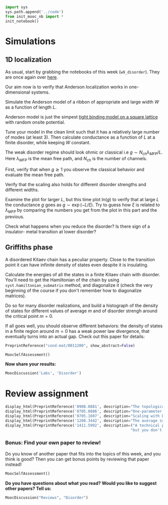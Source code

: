 ```python
import sys
sys.path.append('../code')
from init_mooc_nb import *
init_notebook()
```

# Simulations

## 1D localization

As usual, start by grabbing the notebooks of this week (`w9_disorder`). They are once again over [here](http://tiny.cc/topocm_smc).

Our aim now is to verify that Anderson localization works in one-dimensional systems.

Simulate the Anderson model of a ribbon of appropriate and large width $W$  as a function of length $L$.

Anderson model is just the simpest [tight binding model on a square lattice](http://kwant-project.org/doc/1.0/tutorial/tutorial1) with random onsite potential.

Tune your model in the clean limit such that it has a relatively large number of modes (at least 3). Then calculate conductance as a function of $L$ at a finite disorder, while keeping $W$ constant.

The weak disorder regime should look ohmic or classical i.e $g \sim N_{ch}\lambda_{MFP}/L$. Here $\lambda_{MFP}$ is the mean free path, and $N_{ch}$ is the number of channels. 

First, verify that when $g \gtrsim 1$ you observe the classical behavior and evaluate the mean free path.

Verify that the scaling also holds for different disorder strengths and different widths.

Examine the plot for larger $L$, but this time plot $\textrm{ln}(g)$ to verify that at large $L$ the conductance $g$ goes as $g \sim \exp(-L/\xi)$. Try to guess how $\xi$ is related to $\lambda_{MFP}$ by comparing the numbers you get from the plot in this part and the previous.

Check what happens when you reduce the disorder? Is there sign of a insulator- metal transition at lower disorder?

## Griffiths phase

A disordered Kitaev chain has a peculiar property. Close to the transition point it can have infinite density of states even despite it is insulating.

Calculate the energies of all the states in a finite Kitaev chain with disorder. You'll need to get the Hamiltonian of the chain by using `syst.hamiltonian_submatrix` method, and diagonalize it (check the very beginning of the course if you don't remember how to diagonalize matrices).

Do so for many disorder realizations, and build a histograph of the density of states for different values of average $m$ and of disorder strengh around the critical point $m=0$.

If all goes well, you should observe different behaviors: the density of states in a finite region around $m=0$ has a weak power law divergence, that eventually turns into an actual gap. Check out this paper for details: 


```python
PreprintReference("cond-mat/0011200", show_abstract=False)
```


```python
MoocSelfAssessment()
```

**Now share your results:**


```python
MoocDiscussion('Labs', 'Disorder')
```

# Review assignment


```python
display_html(PreprintReference('0908.0881', description="The topological Anderson insulator"))
display_html(PreprintReference('0705.0886', description="One-parameter scaling in graphene"))
display_html(PreprintReference('0705.1607', description="Scaling with Dirac fermions"))
display_html(PreprintReference('1208.3442', description="The average symmetry and weak transitions"))
display_html(PreprintReference('1411.5992', description=("A technical paper about localization in 1D, "
                                                        "but you don't need to follow the calculations.")))
```

### Bonus: Find your own paper to review!

Do you know of another paper that fits into the topics of this week, and you think is good?
Then you can get bonus points by reviewing that paper instead!


```python
MoocSelfAssessment()
```

**Do you have questions about what you read? Would you like to suggest other papers? Tell us:**


```python
MoocDiscussion("Reviews", "Disorder")
```
